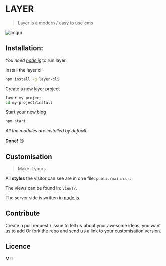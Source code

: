 # LAYER

> Layer is a modern / easy to use cms

![Imgur](http://i.imgur.com/sWQZbht.gif)

## Installation:
_You need [node.js](http://nodejs.org)_ to run layer.

Install the layer cli
```bash
npm install -g layer-cli
```
Create a new layer project
```bash
layer my-project
cd my-project/install
```
Start your new blog
```bash
npm start
```
_All the modules are installed by default._

**Done!** 😊

## Customisation

> Make it yours

All **styles** the visitor can see are in one file: `public/main.css`.

The views can be found in: `views/`.

The server side is written in [node.js](http://nodejs.org).

## Contribute

Create a pull request / issue to tell us about your awesome ideas, you want us to add Or fork the repo and send us a link to your customisation version.

## Licence
MIT
